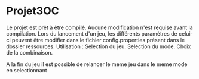 # Projet3OC
Le projet est prêt à être compilé. Aucune modification n'est requise avant la compilation.
Lors du lancement d'un jeu, les différents paramètres de celui-ci peuvent être modifier dans le fichier config.properties présent dans le dossier ressources.
Utilisation :
Selection du jeu.
Selection du mode.
Choix de la combinaison.

A la fin du jeu il est possible de relancer le meme jeu dans le meme mode en selectionnant
